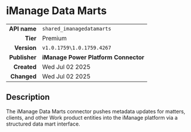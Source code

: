 # iManage Data Marts
| | |
|-:|-|
|**API name**|`shared_imanagedatamarts`|
|**Tier**|Premium|
|**Version**|`v1.0.1759\1.0.1759.4267`|
|**Publisher**|**iManage Power Platform Connector**|
|**Created**|Wed Jul 02 2025|
|**Changed**|Wed Jul 02 2025|

## Description
The iManage Data Marts connector pushes metadata updates for matters, clients, and other Work product entities into the iManage platform via a structured data mart interface.
